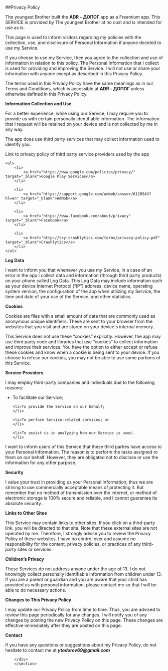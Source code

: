 ##Privacy Policy


<p>
    The youngest Brother built the <b>ADR - ДОПОГ</b> app as a Freemium app. This SERVICE is provided by The youngest Brother at no cost and is intended for use as is.
</p>

<p>
    This page is used to inform visitors regarding my policies with the collection, use, and disclosure of Personal Information if anyone decided to use my Service.
</p>

<p>
    If you choose to use my Service, then you agree to the collection and use of information in relation to this policy. The Personal Information that I collect is used for providing and improving
    the Service. I will not use or share your information with anyone except as described in this Privacy Policy.
</p>

<p>
    The terms used in this Privacy Policy have the same meanings as in our Terms and Conditions, which is accessible at <b>ADR - ДОПОГ</b> unless otherwise defined in this Privacy Policy.
</p>

<p>
     
</p>

<p>
    <strong>Information Collection and Use</strong>
</p>

<p>
     
</p>

<p>
    For a better experience, while using our Service, I may require you to provide us with certain personally identifiable information. The information that I request will be retained on your device
    and is not collected by me in any way.
</p>

<p>
    The app does use third party services that may collect information used to identify you.
</p>

<div>
    <p>
        Link to privacy policy of third party service providers used by the app
    </p>

    <ul>
        <li>
            <a href="https://www.google.com/policies/privacy/" target="_blank">Google Play Services</a>
        </li>

        <li>
            <a href="https://support.google.com/admob/answer/6128543?hl=en" target="_blank">AdMob</a>
        </li>

        <li>
            <a href="https://www.facebook.com/about/privacy" target="_blank">Facebook</a>
        </li>

        <li>
            <a href="http://try.crashlytics.com/terms/privacy-policy.pdf" target="_blank">Crashlytics</a>
        </li>
    </ul>
</div>

<p>
     
</p>

<p>
    <strong>Log Data</strong>
</p>

<p>
     
</p>

<p>
    I want to inform you that whenever you use my Service, in a case of an error in the app I collect data and information (through third party products) on your phone called Log Data. This Log Data
    may include information such as your device Internet Protocol (“IP”) address, device name, operating system version, the configuration of the app when utilizing my Service, the time and date of
    your use of the Service, and other statistics.
</p>

<p>
     
</p>

<p>
    <strong>Cookies</strong>
</p>

<p>
     
</p>

<p>
    Cookies are files with a small amount of data that are commonly used as anonymous unique identifiers. These are sent to your browser from the websites that you visit and are stored on your
    device's internal memory.
</p>

<p>
    This Service does not use these “cookies” explicitly. However, the app may use third party code and libraries that use “cookies” to collect information and improve their services. You have the
    option to either accept or refuse these cookies and know when a cookie is being sent to your device. If you choose to refuse our cookies, you may not be able to use some portions of this Service.
</p>

<p>
     
</p>

<p>
    <strong>Service Providers</strong>
</p>

<p>
     
</p>

<p>
    I may employ third-party companies and individuals due to the following reasons:
</p>

<ul>
    <li>To facilitate our Service;
    </li>

    <li>To provide the Service on our behalf;
    </li>

    <li>To perform Service-related services; or
    </li>

    <li>To assist us in analyzing how our Service is used.
    </li>
</ul>

<p>
    I want to inform users of this Service that these third parties have access to your Personal Information. The reason is to perform the tasks assigned to them on our behalf. However, they are
    obligated not to disclose or use the information for any other purpose.
</p>

<p>
     
</p>

<p>
    <strong>Security</strong>
</p>

<p>
     
</p>

<p>
    I value your trust in providing us your Personal Information, thus we are striving to use commercially acceptable means of protecting it. But remember that no method of transmission over the
    internet, or method of electronic storage is 100% secure and reliable, and I cannot guarantee its absolute security.
</p>

<p>
     
</p>

<p>
    <strong>Links to Other Sites</strong>
</p>

<p>
     
</p>

<p>
    This Service may contain links to other sites. If you click on a third-party link, you will be directed to that site. Note that these external sites are not operated by me. Therefore, I strongly
    advise you to review the Privacy Policy of these websites. I have no control over and assume no responsibility for the content, privacy policies, or practices of any third-party sites or
    services.
</p>

<p>
     
</p>

<p>
    <strong>Children’s Privacy</strong>
</p>

<p>
     
</p>

<p>
    These Services do not address anyone under the age of 13. I do not knowingly collect personally identifiable information from children under 13. If you are a parent or guardian and you are aware
    that your child has provided us with personal information, please contact me so that I will be able to do necessary actions.
</p>

<p>
     
</p>

<p>
    <strong>Changes to This Privacy Policy</strong>
</p>

<p>
     
</p>

<p>
    I may update our Privacy Policy from time to time. Thus, you are advised to review this page periodically for any changes. I will notify you of any changes by posting the new Privacy Policy on
    this page. These changes are effective immediately after they are posted on this page.
</p>

<p>
     
</p>

<p>
    <strong>Contact</strong>
</p>

<p>
     
</p>

<p>
    If you have any questions or suggestions about my Privacy Policy, do not hesitate to contact me at <strong><em>ytodorov69@gmail.com</em></strong>
</p></div></div>
        
        </div>
        </section>
</div>
